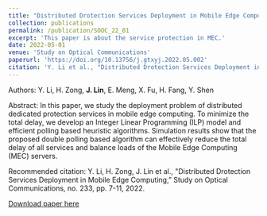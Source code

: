 ```yaml
---
title: "Distributed Drotection Services Deployment in Mobile Edge Computing"
collection: publications
permalink: /publication/SOOC_22_01
excerpt: 'This paper is about the service protection in MEC.'
date: 2022-05-01
venue: 'Study on Optical Communications'
paperurl: 'https://doi.org/10.13756/j.gtxyj.2022.05.002'
citation: 'Y. Li et al., "Distributed Drotection Services Deployment in Mobile Edge Computing,” Study on Optical Communications, no. 233, pp. 7-11, 2022.'
---
```


Authors: Y. Li, H. Zong, **J. Lin**, E. Meng, X. Fu, H. Fang, Y. Shen

Abstract: In this paper, we study the deployment problem of distributed dedicated protection services in mobile edge computing. To minimize the total delay, we develop an Integer Linear Programming (ILP) model and efficient polling based heuristic algorithms. Simulation results show that the proposed double polling based algorithm can effectively reduce the total delay of all services and balance loads of the Mobile Edge Computing (MEC) servers.

Recommended citation: Y. Li, H. Zong, J. Lin et al., "Distributed Drotection Services Deployment in Mobile Edge Computing,” Study on Optical Communications, no. 233, pp. 7-11, 2022.

[Download paper here](https://doi.org/10.13756/j.gtxyj.2022.05.002)
